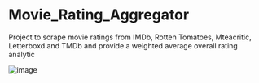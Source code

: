 # Movie_Rating_Aggregator
Project to scrape movie ratings from IMDb, Rotten Tomatoes, Mteacritic, Letterboxd and TMDb and provide a weighted average overall rating analytic

![image](https://user-images.githubusercontent.com/72694473/110491750-7bf01900-80e9-11eb-92e1-bc2ae49f7d58.png)
